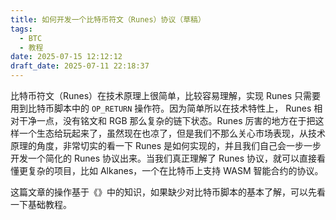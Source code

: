 ```yaml
---
title: 如何开发一个比特币符文（Runes）协议（草稿）
tags:
  - BTC
  - 教程
date: 2025-07-15 12:12:12
draft_date: 2025-07-11 22:18:37
---
```



比特币符文（Runes）在技术原理上很简单，比较容易理解，实现 Runes 只需要用到比特币脚本中的 `OP_RETURN` 操作符。因为简单所以在技术特性上， Runes 相对干净一点，没有铭文和 RGB 那么复杂的链下状态。Runes 厉害的地方在于把这样一个生态给玩起来了，虽然现在也凉了，但是我们不那么关心市场表现，从技术原理的角度，非常切实的看一下 Runes 是如何实现的，并且我们自己会一步一步开发一个简化的 Runes 协议出来。当我们真正理解了 Runes 协议，就可以直接看懂更复杂的项目，比如 Alkanes，一个在比特币上支持 WASM 智能合约的协议。

这篇文章的操作基于《[]()》中的知识，如果缺少对比特币脚本的基本了解，可以先看一下基础教程。



